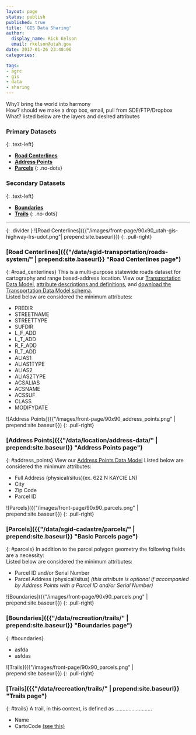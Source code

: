 ```yaml
---
layout: page
status: publish
published: true
title: 'GIS Data Sharing'
author:
  display_name: Rick Kelson
  email: rkelson@utah.gov
date: 2017-01-26 23:40:06
categories:

tags:
- agrc
- gis
- data
- sharing
---
```

Why? bring the world into harmony  
How? should we make a drop box, email, pull from SDE/FTP/Dropbox  
What? listed below are the layers and desired attributes

### **Primary Datasets**
{: .text-left}
- [**Road Centerlines**](#road_centerlines)  
- [**Address Points**](#address_points)  
- [**Parcels**](#parcels)
{: .no-dots}

### **Secondary Datasets**
{: .text-left}
- [**Boundaries**](#boundaries)  
- [**Trails**](#trails)
{: .no-dots}
----
{: .divider }
![Road Centerlines]({{"/images/front-page/90x90_utah-gis-highway-lrs-udot.png"| prepend:site.baseurl}})
{: .pull-right}
### [**Road Centerlines**]({{"/data/sgid-transportation/roads-system/" | prepend:site.baseurl}} "Road Centerlines page")  
{: #road_centerlines}
This is a multi-purpose statewide roads dataset for cartography and range based-address location. View our
[Transportation Data Model]("https://drive.google.com/file/d/0Bz18jufMWioiU25icDNoQWlJa2M/view"),
[attribute descriptions and definitions]("https://docs.google.com/document/d/1ojjqCa1Z6IG6Wj0oAbZatoYsmbKzO9XwdD88-kqm-zQ/edit"),
and [download the Transportation Data Model schema]("ftp://ftp.agrc.utah.gov/UtahSGID_Vector/UTM12_NAD83/TRANSPORTATION/UnpackagedData/Roads/_Statewide/UtahRoadsDataSchema/UtahRoadsDataSchema_gdb.zip").  
Listed below are considered the minimum attributes:  
- PREDIR
- STREETNAME
- STREETTYPE
- SUFDIR
- L_F_ADD
- L_T_ADD
- R_F_ADD
- R_T_ADD
- ALIAS1
- ALIAS1TYPE
- ALIAS2
- ALIAS2TYPE
- ACSALIAS
- ACSNAME
- ACSSUF
- CLASS
- MODIFYDATE

![Address Points]({{"/images/front-page/90x90_address_points.png" | prepend:site.baseurl}})
{: .pull-right}
### [**Address Points**]({{"/data/location/address-data/" | prepend:site.baseurl}} "Address Points page")  
{: #address_points}
View our
[Address Points Data Model]("https://docs.google.com/document/d/1eTgknNbA0UNXnyMDR5q9gFAm0-XtNYQpLLYPSZtCLTU/edit?usp=sharing")
Listed below are considered the minimum attributes:  
- Full Address (physical/situs)(ex. 622 N KAYCIE LN)
- City
- Zip Code
- Parcel ID

![Parcels]({{"/images/front-page/90x90_parcels.png" | prepend:site.baseurl}})
{: .pull-right}
### [**Parcels**]({{"/data/sgid-cadastre/parcels/" | prepend:site.baseurl}} "Basic Parcels page")  
{: #parcels}
In addition to the parcel polygon geometry the following fields are a necessity:  
Listed below are considered the minimum attributes:  
- Parcel ID and/or Serial Number
- Parcel Address (physical/situs)  _(this attribute is optional if accompanied by Address Points with a Parcel ID and/or Serial Number)_

![Boundaries]({{"/images/front-page/90x90_parcels.png" | prepend:site.baseurl}})
{: .pull-right}
### [**Boundaries**]({{"/data/recreation/trails/" | prepend:site.baseurl}} "Boundaries page")  
{: #boundaries}
- asfda
- asfdas

![Trails]({{"/images/front-page/90x90_parcels.png" | prepend:site.baseurl}})
{: .pull-right}
### [**Trails**]({{"/data/recreation/trails/" | prepend:site.baseurl}} "Trails page")  
{: #trails}
A trail, in this context, is defined as .........................

- Name
- CartoCode [(see this)]({{}})
